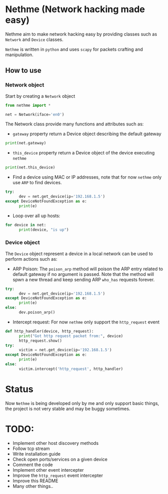 # Nethme (Network hacking made easy)

Nethme aim to make network hacking easy by providing classes such as `Network` and `Device` classes.

`Nethme` is written in `python` and uses `scapy` for packets crafting and manipulation.


## How to use

### Network object
Start by creating a `Network` object

```python
from nethme import *

net = Network(iface='en0')
```

The Network class provide many functions and attributes such as:

  * `gateway` property return a Device object describing the default gateway
```python
print(net.gateway)
```
  * `this_device` property return a Device object of the device executing `nethme`
```python
print(net.this_device)
```
  * Find a device using MAC or IP addresses, note that for now `nethme` only use `ARP` to find devices.
```python
try:
      dev = net.get_device(ip='192.168.1.5')
except DeviceNotFoundException as e:
      print(e)
```
  * Loop over all up hosts:
```python
for device in net:
      print(device, "is up")
```
### Device object
The `Device` object represent a device in a local network can be used to perform actions such as:
  * ARP Poison: The `poison_arp` method will poison the ARP entry related to default gateway if no argument is passed.
  Note that the method will spwn a new thread and keep sending ARP `who_has` requests forever.
```python
try:
      dev = net.get_device(ip='192.168.1.5')
except DeviceNotFoundException as e:
      print(e)
else:
      dev.poison_arp()
```
  * Intercept request: For now `nethme` only support the `http_request` event
```python
def http_handler(device, http_request):
      print("Got http request packet from:", device)
      http_request.show()
try:
      victim = net.get_device(ip='192.168.1.5')
except DeviceNotFoundException as e:
      print(e)
else:
      victim.intercept('http_request', http_handler)
```

# Status
Now `Nethme` is being developed only by me and only support basic things, the project is not very stable and may be buggy sometimes.

# TODO:
- Implement other host discovery methods
- Follow tcp stream
- Write installation guide
- Check open ports/services on a given device
- Comment the code
- Implement other event intercepter
- Improve the `http_request` event intercepter
- Improve this README
- Many other things..
